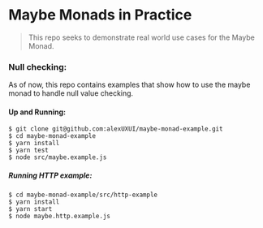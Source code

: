 # Maybe Monads in Practice

> This repo seeks to demonstrate real world use cases for the Maybe Monad.

### Null checking:

As of now, this repo contains examples that show how to use the maybe monad to handle null value checking.

#### Up and Running:
```shell
$ git clone git@github.com:alexUXUI/maybe-monad-example.git
$ cd maybe-monad-example
$ yarn install
$ yarn test
$ node src/maybe.example.js
```

##### Running HTTP example:
```shell
$ cd maybe-monad-example/src/http-example
$ yarn install
$ yarn start
$ node maybe.http.example.js
```